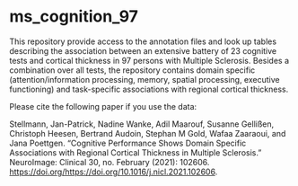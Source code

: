 # ms_cognition_97


This repository provide access to the annotation files and look up tables describing the association between an extensive battery of 23 cognitive tests and cortical thickness in 97 persons with Multiple Sclerosis. Besides a combination over all tests, the repository contains domain specific (attention/information processing, memory, spatial processing, executive functioning) and task-specific associations with regional cortical thickness.

Please cite the following paper if you use the data:

Stellmann, Jan-Patrick, Nadine Wanke, Adil Maarouf, Susanne Gellißen, Christoph Heesen, Bertrand Audoin, Stephan M Gold, Wafaa Zaaraoui, and Jana Poettgen. “Cognitive Performance Shows Domain Specific Associations with Regional Cortical Thickness in Multiple Sclerosis.” NeuroImage: Clinical 30, no. February (2021): 102606. https://doi.org/https://doi.org/10.1016/j.nicl.2021.102606.

